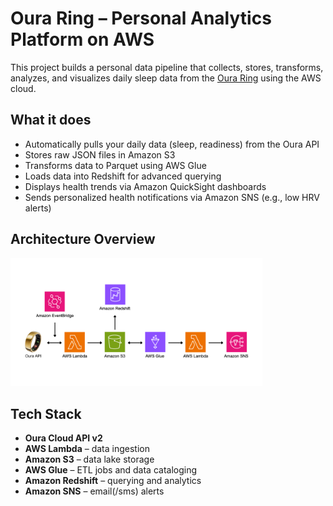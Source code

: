 # Oura Ring – Personal Analytics Platform on AWS

This project builds a personal data pipeline that collects, stores, transforms, analyzes, and visualizes daily sleep data from the [Oura Ring](https://ouraring.com) using the AWS cloud.

## What it does

- Automatically pulls your daily data (sleep, readiness) from the Oura API
- Stores raw JSON files in Amazon S3
- Transforms data to Parquet using AWS Glue
- Loads data into Redshift for advanced querying
- Displays health trends via Amazon QuickSight dashboards
- Sends personalized health notifications via Amazon SNS (e.g., low HRV alerts)



## Architecture Overview
<img src="assets/architecture.png" alt="Architecture Diagram" width="80%" />

## Tech Stack

- **Oura Cloud API v2**
- **AWS Lambda** – data ingestion
- **Amazon S3** – data lake storage
- **AWS Glue** – ETL jobs and data cataloging
- **Amazon Redshift** – querying and analytics
- **Amazon SNS** – email(/sms) alerts
